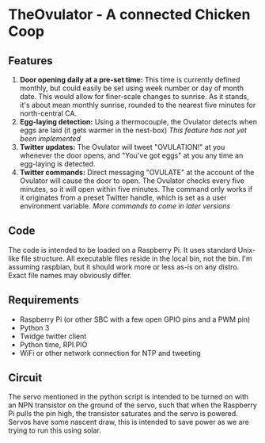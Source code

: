 # TheOvulator - A connected Chicken Coop
## Features
1. **Door opening daily at a pre-set time:** This time is currently defined monthly, but could easily be set using week number or day of month date. This would allow for finer-scale changes to sunrise. As it stands, it's about mean monthly sunrise, rounded to the nearest five minutes for north-central CA.
2. **Egg-laying detection:** Using a thermocouple, the Ovulator detects when eggs are laid (it gets warmer in the nest-box) *This feature has not yet been implemented*
3. **Twitter updates:** The Ovulator will tweet "OVULATION!" at you whenever the door opens, and "You've got eggs" at you any time an egg-laying is detected.
4. **Twitter commands:** Direct messaging "OVULATE" at the account of the Ovulator will cause the door to open. The Ovulator checks every five minutes, so it will open within five minutes. The command only works if it originates from a preset Twitter handle, which is set as a user environment variable. *More commands to come in later versions*

## Code
The code is intended to be loaded on a Raspberry Pi. It uses standard Unix-like file structure. All executable files reside in the local bin, not the bin. I'm assuming raspbian, but it should work more or less as-is on any distro. Exact file names may obviously differ.

## Requirements
* Raspberry Pi (or other SBC with a few open GPIO pins and a PWM pin)
* Python 3
* Twidge twitter client
* Python time, RPI.PIO
* WiFi or other network connection for NTP and tweeting

## Circuit
The servo mentioned in the python script is intended to be turned on with an NPN transistor on the ground of the servo, such that when the Raspberry Pi pulls the pin high, the transistor saturates and the servo is powered. Servos have some nascent draw, this is intended to save power as we are trying to run this using solar.
